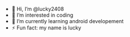 - 👋 Hi, I’m @lucky2408
- 👀 I’m interested in coding
- 🌱 I’m currently learning android developement
- ⚡ Fun fact: my name is lucky

<!---
lucky2408/lucky2408 is a ✨ special ✨ repository because its `README.md` (this file) appears on your GitHub profile.
You can click the Preview link to take a look at your changes.
--->

